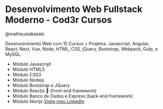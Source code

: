 # Desenvolvimento Web Fullstack Moderno - Cod3r Cursos
@matheustakasaki

Desenvolvimento Web com 15 Cursos + Projetos: Javascript, Angular, React, Next, Vue, Node, HTML, CSS, jQuery, Bootstrap, Webpack, Gulp, e MySQL.

-   Módulo Javascript
-   Módulo HTML5
-   Módulo CSS3
-   Módulo Nodejs
-   Módulo Bootstrap e JQuery
-   Módulo Reactjs 🎨 (front-end framework)
-   Módulo Banco de Dados e Express (back-end framework)
-   Módulo Nextjs
    [Visite meu LinkedIn](https://www.linkedin.com/in/matheus-takasaki-antunes/)
